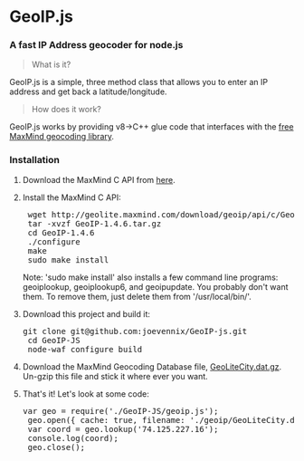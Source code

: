 # GeoIP.js
### A fast IP Address geocoder for node.js

> What is it?

GeoIP.js is a simple, three method class that allows you to enter an IP address and get back a latitude/longitude.

> How does it work?

GeoIP.js works by providing v8->C++ glue code that interfaces with the [free MaxMind geocoding library](http://www.maxmind.com/app/c).

### Installation
1. Download the MaxMind C API from [here](http://www.maxmind.com/app/c).

2. Install the MaxMind C API:
	<pre>
	wget http://geolite.maxmind.com/download/geoip/api/c/GeoIP-1.4.6.tar.gz  
	tar -xvzf GeoIP-1.4.6.tar.gz  
	cd GeoIP-1.4.6  
	./configure  
	make  
	sudo make install</pre>

   Note: 'sudo make install' also installs a few command line programs: geoiplookup, geoiplookup6, and geoipupdate. You probably don't want them. To remove them, just delete them from '/usr/local/bin/'.

3. Download this project and build it:
	<pre>git clone git@github.com:joevennix/GeoIP-js.git  
	cd GeoIP-JS  
	node-waf configure build</pre>

4. Download the MaxMind Geocoding Database file, [GeoLiteCity.dat.gz](http://geolite.maxmind.com/download/geoip/database/GeoLiteCity.dat.gz). Un-gzip this file and stick it where ever you want.

5. That's it! Let's look at some code:
	<pre>var geo = require('./GeoIP-JS/geoip.js');  
	geo.open({ cache: true, filename: './geoip/GeoLiteCity.dat'});  
	var coord = geo.lookup('74.125.227.16');  
	console.log(coord);  
	geo.close();</pre>

